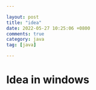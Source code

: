 ```yaml
---

layout: post
title: "idea"
date: 2022-05-27 10:25:06 +0800
comments: true
category: java
tag: [java]

---
```


# Idea in windows


